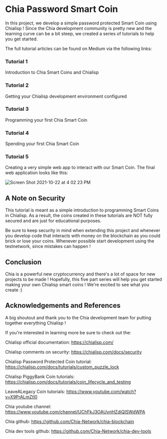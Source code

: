 # Chia Password Smart Coin

In this project, we develop a simple password protected Smart Coin using Chialisp ! Since the Chia development community is pretty new and the learning curve can be a bit steep, we created a series of tutorials to help you get started. 

The full tutorial articles can be found on Medium via the following links: 

### Tutorial 1

Introduction to Chia Smart Coins and Chialisp

### Tutorial 2

Getting your Chialisp development environment configured

### Tutorial 3 

Programming your first Chia Smart Coin

### Tutorial 4

Spending your first Chia Smart Coin

### Tutorial 5

Creating a very simple web app to interact with our Smart Coin. The final web application looks like this:

![Screen Shot 2021-10-22 at 4 02 23 PM](https://user-images.githubusercontent.com/3503576/140191112-51682c86-0241-4028-bea4-6cbf5142a79c.png)

## A Note on Security
This tutorial is meant as a simple introduction to programming Smart Coins in Chialisp. 
As a result, the coins created in these tutorials are NOT fully secured and are just for educational purposes.

Be sure to keep security in mind when extending this project and whenever you develop code that interacts with money on the blockchain as you could brick or lose your coins. Whenever possible start development using the testnetwork, since mistakes can happen ! 

## Conclusion

Chia is a powerful new cryptocurrency and there's a lot of space for new projects to be made ! Hopefully, this five part series will help you get started making your own Chialisp smart coins ! We're excited to see what you create :) 

## Acknowledgements and References

A big shoutout and thank you to the Chia development team for putting together everything Chialisp ! 

If you're interested in learning more be sure to check out the: 

Chialisp official documentation: https://chialisp.com/

Chialisp comments on security: https://chialisp.com/docs/security

Chialisp Password Protected Coin tutorial: https://chialisp.com/docs/tutorials/custom_puzzle_lock

Chialisp PiggyBank Coin tutorials: https://chialisp.com/docs/tutorials/coin_lifecycle_and_testing

LeaveALegacy Coin tutorials: https://www.youtube.com/watch?v=X9PrALmZtl0

Chia youtube channel: https://www.youtube.com/channel/UChFkJ3OAUvnHZdiQISWdWPA

Chia github: https://github.com/Chia-Network/chia-blockchain

Chia dev tools github: https://github.com/Chia-Network/chia-dev-tools
